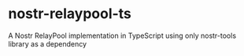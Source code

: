 # nostr-relaypool-ts
A Nostr RelayPool implementation in TypeScript using only nostr-tools library as a dependency 

